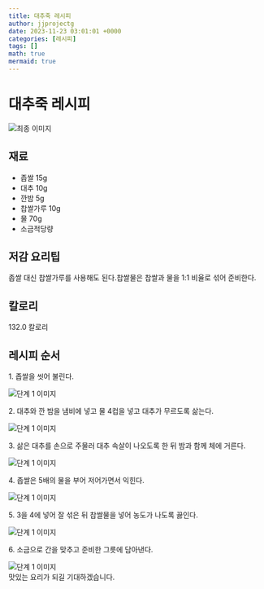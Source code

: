 ```yaml
---
title: 대추죽 레시피
author: jjprojectg
date: 2023-11-23 03:01:01 +0000
categories: [레시피]
tags: []
math: true
mermaid: true
---
```

<meta name="og:type" content="website"/>
<meta charset="UTF-8"/>
<div class="header">
  <h1>대추죽 레시피</h1>
</div>

<div class="container my-4">
  <div class="row">
    <div class="col-12 col-md-6">
      <div class="recipe-image">
        <img src="http://www.foodsafetykorea.go.kr/uploadimg/20141117/20141117053551_1416213351482.jpg" class="step-image" alt="최종 이미지"/>
      </div>
    </div>
    <div class="col-12 col-md-6">
      <div class="ingredients">
        <h2>재료</h2>
        <ul class="card">
          <li> 좁쌀 15g </li>
          <li>  대추 10g </li>
          <li>  깐밤 5g </li>
          <li>  찹쌀가루 10g </li>
          <li>  물 70g </li>
          <li>  소금적당량 </li>
</ul>
      </div>
    </div>
    <div class="col-12 col-md-6">
      <div class="ingredients">
        <h2>저감 요리팁</h2>
        <div class="card"> 
          <p>
            좁쌀 대신 찹쌀가루를 사용해도 된다.찹쌀물은 찹쌀과 물을 1:1 비율로 섞어 준비한다.
          </p>
        </div>
      </div>
      <div class="ingredients">
        <h2>칼로리</h2>
        <div class="card"> 
          <p>
            132.0 칼로리
          </p>
        </div>
      </div>
    </div>
  </div>

  <h2 class="my-4">레시피 순서</h2>
  <div class="card recipe-card">
    <div class="card-body recipe-step">
      <p class="card-text step-description">1. 좁쌀을 씻어 불린다.</p>
      <img src="http://www.foodsafetykorea.go.kr/uploadimg/cook/913-1.jpg" alt="단계 1 이미지" class="step-image"/>
    </div>
  </div>
  <div class="card recipe-card">
    <div class="card-body recipe-step">
      <p class="card-text step-description">2. 대추와 깐 밤을 냄비에 넣고 물 4컵을 넣고 대추가 무르도록 삶는다.</p>
      <img src="http://www.foodsafetykorea.go.kr/uploadimg/cook/913-2.jpg" alt="단계 1 이미지" class="step-image"/>
    </div>
  </div>
  <div class="card recipe-card">
    <div class="card-body recipe-step">
      <p class="card-text step-description">3. 삶은 대추를 손으로 주물러 대추 속살이 나오도록 한 뒤 밤과 함께 체에 거른다.</p>
      <img src="http://www.foodsafetykorea.go.kr/uploadimg/cook/913-3.jpg" alt="단계 1 이미지" class="step-image"/>
    </div>
  </div>
  <div class="card recipe-card">
    <div class="card-body recipe-step">
      <p class="card-text step-description">4. 좁쌀은 5배의 물을 부어 저어가면서 익힌다.</p>
      <img src="http://www.foodsafetykorea.go.kr/uploadimg/cook/913-4.jpg" alt="단계 1 이미지" class="step-image"/>
    </div>
  </div>
  <div class="card recipe-card">
    <div class="card-body recipe-step">
      <p class="card-text step-description">5. 3을 4에 넣어 잘 섞은 뒤 찹쌀물을 넣어 농도가 나도록 끓인다.</p>
      <img src="http://www.foodsafetykorea.go.kr/uploadimg/cook/913-5.jpg" alt="단계 1 이미지" class="step-image"/>
    </div>
  </div>
  <div class="card recipe-card">
    <div class="card-body recipe-step">
      <p class="card-text step-description">6. 소금으로 간을 맞추고 준비한 그릇에 담아낸다.</p>
      <img src="http://www.foodsafetykorea.go.kr/uploadimg/cook/913-6.jpg" alt="단계 1 이미지" class="step-image"/>
    </div>
  </div>

</div>
맛있는 요리가 되길 기대하겠습니다.
